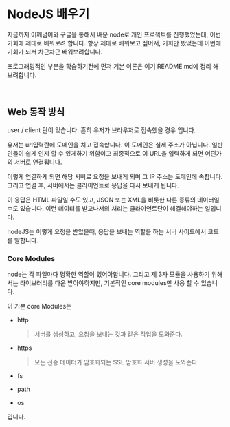 # NodeJS 배우기

지금까지 어깨넘어와 구글을 통해서 배운 node로 개인 프로젝트를 진행했었는데, 이번 기회에 제대로 배워보려 합니다.
항상 제대로 배워보고 싶어서, 기회만 봤었는데 이번에 기회가 되서 차근차근 배워보려합니다.

프로그래밍적인 부분을 학습하기전에 먼저 기본 이론은 여기 README.md에 정리 해보려합니다.

<br />

## Web 동작 방식

user / client 단이 있습니다.
흔히 유저가 브라우저로 접속했을 경우 입니다.

유저는 url입력란에 도메인을 치고 접속합니다.
이 도메인은 실제 주소가 아닙니다. 일반인들이 쉽게 인지 할 수 있게하기 위함이고 최종적으로 이 URL을 입력하게 되면 어딘가의 서버로 연결됩니다.

이렇게 연결하게 되면 해당 서버로 요청을 보내게 되며 그 IP 주소는 도메인에 속합니다.
그리고 연결 후, 서버에서는 클라이언트로 응답을 다시 보내게 됩니다.

이 응답은 HTML 파일일 수도 있고, JSON 또는 XML을 비롯한 다른 종류의 데이터일 수도 있습니다. 이런 데이터를 받고나서의 처리는 클라이언트단이 해결해야하는 일입니다.

nodeJS는 이렇게 요청을 받았을때, 응답을 보내는 역할을 하는 서버 사이드에서 코드를 말합니다.

### Core Modules

node는 각 파일마다 명확한 역할이 있어야합니다.
그리고 제 3자 모듈을 사용하기 위해서는 라이브러리를 다운 받아야하지만, 기본적인 core modules만 사용 할 수 있습니다.

이 기본 core Modules는

- http

  > 서버를 생성하고, 요청을 보내는 것과 같은 작업을 도와준다.

- https

  > 모든 전송 데이터가 암호화되는 SSL 암호화 서버 생성을 도와준다

- fs
- path
- os

입니다.
